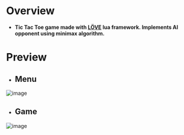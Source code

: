 # Overview
- **Tic Tac Toe game made with [LÖVE](https://love2d.org/) lua framework. Implements AI opponent using minimax algorithm.**
# Preview
- ## Menu
![image](https://github.com/rafaeljacov/tictactoe_minimax/assets/110229646/3085f2d6-b335-4e5f-ac50-fe3171a0db1d)

- ## Game
![image](https://github.com/rafaeljacov/tictactoe_minimax/assets/110229646/20f6d9fc-0c90-4286-8006-fd8155b0a755)
